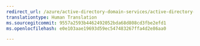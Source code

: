 ```yaml
---
redirect_url: /azure/active-directory-domain-services/active-directory-ds-admin-guide-join-windows-vm
translationtype: Human Translation
ms.sourcegitcommit: 9557a2593b4462492052bda68d808cd3fbe2efd1
ms.openlocfilehash: e0e103aae19693d59ec547483267ffa4d2e86aa0

---
```




<!--HONumber=Nov16_HO3-->


